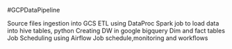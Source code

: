 #GCPDataPipeline

Source files ingestion into GCS 
ETL using DataProc
Spark job to load data into hive tables, python
Creating DW in google bigquery
Dim and fact tables 
Job Scheduling using Airflow 
Job schedule,monitoring and workflows

 
